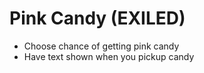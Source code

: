 # Pink Candy (EXILED)
- Choose chance of getting pink candy
- Have text shown when you pickup candy
